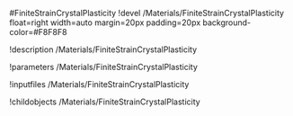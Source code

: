 <!-- MOOSE Object Documentation Stub: Remove this when content is added. -->
#FiniteStrainCrystalPlasticity
!devel /Materials/FiniteStrainCrystalPlasticity float=right width=auto margin=20px padding=20px background-color=#F8F8F8

!description /Materials/FiniteStrainCrystalPlasticity

!parameters /Materials/FiniteStrainCrystalPlasticity

!inputfiles /Materials/FiniteStrainCrystalPlasticity

!childobjects /Materials/FiniteStrainCrystalPlasticity

